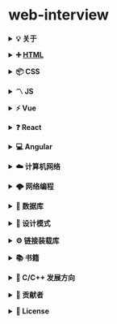 # web-interview

<b><details><summary>💡 关于</summary></b>

📚 本仓库是面向 <b>web 前端</b> 方向校招求职者、初学者的基础知识总结

🙏 仓库内容如有错误或改进欢迎 issue 或 pr。由于本人水平有限，仓库中的知识点有来自本人原创、读书笔记、书籍、博文等，非原创均已标明出处，如有遗漏，请 issue 提出。本仓库遵循 CC BY-NC-SA 4.0 协议，转载请注明出处。

</details>

<b><details><summary>➕ [HTML](./HTML.md)</summary></b>

</details>

<b><details><summary>📦 CSS</summary></b>

- <details><summary>1.介绍一下标准的CSS的盒子模型？低版本IE的盒子模型有什么不同的？</summary>

  （1）有两种， IE 盒子模型、W3C 盒子模型；

  （2）盒模型： 内容(content)、填充(padding)、边界(margin)、 边框(border)；

  （3）区 别： IE 的 content 部分把 border 和 padding 计算了进去;

  </details>

- <details><summary>2.CSS隐藏元素的几种方法（至少说出三种）</summary>

  Opacity:元素本身依然占据它自己的位置并对网页的布局起作用。它也将响应用户交互;

  Visibility:与 opacity 唯一不同的是它不会响应任何用户交互。此外，元素在读屏软件中也会被隐藏;

  Display:display 设为 none 任何对该元素直接打用户交互操作都不可能生效。此外，读屏软件也不会读到元素的内容。这种方式产生的效果就像元素完全不存在;

  Position:不会影响布局，能让元素保持可以操作;

  Clip-path:clip-path 属性还没有在 IE 或者 Edge 下被完全支持。如果要在你的 clip-path 中使用外部的 SVG 文件，浏览器支持度还要低;

  </details>

- <details><summary>3.CSS清除浮动的几种方法（至少两种）</summary>

  使用带 clear 属性的空元素

  使用 CSS 的 overflow 属性；

  使用 CSS 的:after 伪元素；

  使用邻接元素处理；

  </details>

- <details><summary>4.页面导入样式时，使用link和@import有什么区别？</summary>

  link 属于 XHTML 标签，除了加载 CSS 外，还能用于定义 RSS, 定义 rel 连接属性等作用；而@import 是 CSS 提供的，只能用于加载 CSS;
  页面被加载的时，link 会同时被加载，而@import 引用的 CSS 会等到页面被加载完再加载;

  import 是 CSS2.1 提出的，只在 IE5 以上才能被识别，而 link 是 XHTML 标签，无兼容问题;

  </details>

- <details><summary>5.CSS 选择符有哪些？哪些属性可以继承？优先级算法如何计算？ CSS3新增伪类有那些？</summary>

  id 选择器（ # myid）

  类选择器（.myclassname）

  标签选择器（div, h1, p）

  相邻选择器（h1 + p）

  子选择器（ul > li）

  后代选择器（li a）

  通配符选择器（ \* ）

  属性选择器（a[rel = “external”]）

  伪类选择器（a: hover, li: nth – child）

  可继承的样式： font-size font-family color, UL LI DL DD DT;

  不可继承的样式：border padding margin width height ;

  优先级就近原则，同权重情况下样式定义最近者为准;

  优先级为:

  !important > id > class > tag

  important 比 内联优先级高

  </details>

- <details><summary></summary>

  </details>

- <details><summary></summary>

  </details>

- <details><summary></summary>

  </details>

- <details><summary></summary>

  </details>

- <details><summary></summary>

  </details>

- <details><summary></summary>

  </details>

- <details><summary></summary>

  </details>

- <details><summary></summary>

  </details>

- <details><summary></summary>

  </details>

- <details><summary></summary>

  </details>

- <details><summary></summary>

  </details>

</details>

<b><details><summary>〽️ JS</summary></b>

- <details><summary>1. JavaScript中如何检测一个变量是一个String类型？请写出函数实现</summary>

  typeof(obj) === "string"
  typeof obj === "string"
  obj.constructor === String

  </details>

- <details><summary>2.请用js去除字符串空格？</summary>

  方法一：使用 replace 正则匹配的方法
  方法二：使用 str.trim()方法
  方法三：使用 jquery,\$.trim(str)方法

  </details>

- <details><summary>3.你如何获取浏览器URL中查询字符串中的参数？</summary>

  ```

  function showWindowHref(){
      var sHref = window.location.href;
      var args = sHref.split('?');
      if(args[0] == sHref){
          return "";
      }
      var arr = args[1].split('&');
      var obj = {};
      for(var i = 0;i< arr.length;i++){
          var arg = arr[i].split('=');
          obj[arg[0]] = arg[1];
      }
      return obj;
  }
  var href = showWindowHref(); // obj
  console.log(href['name']); // xiaoming

  ```

  </details>

- <details><summary>4.怎样添加、移除、移动、复制、创建和查找节点？</summary>

  1）创建新节点

  createDocumentFragment() //创建一个 DOM 片段
  　　 createElement() //创建一个具体的元素
  　　 createTextNode() //创建一个文本节点

  2）添加、移除、替换、插入
  　　 appendChild() //添加
  　　 removeChild() //移除
  　　 replaceChild() //替换
  　　 insertBefore() //插入

  3）查找
  　　 getElementsByTagName() //通过标签名称
  　　 getElementsByName() //通过元素的 Name 属性的值
  　　 getElementById() //通过元素 Id，唯一性

  </details>

- <details><summary>5.事件委托是什么</summary>

  让利用事件冒泡的原理，让自己的所触发的事件，让他的父元素代替执行！

  </details>

- <details><summary>6.你对闭包的理解？</summary>

  </details>

</details>

<b><details><summary>⚡️ Vue</summary></b>

- <details><summary>1.vue中的性能优化</summary>

  Vue 应用运行时性能优化措施

  引入生产环境的 Vue 文件

  使用单文件组件预编译模板

  提取组件的 CSS 到单独到文件

  利用 Object.freeze()提升性能

  扁平化 Store 数据结构

  合理使用持久化 Store 数据

  组件懒加载

  Vue 应用加载性能优化措施

  服务端渲染 / 预渲染

  组件懒加载

  </details>

- <details><summary></summary>

  </details>

- <details><summary></summary>

  </details>

- <details><summary></summary>

  </details>

</details>

<b><details><summary>❓ React</summary></b>

- <details><summary>1.当你调用setState的时候，发生了什么事？</summary>

  将传递给 setState 的对象合并到组件的当前状态，这将启动一个和解的过程，构建一个新的 react 元素树，与上一个元素树进行对比（ diff ），从而进行最小化的重渲染。

  </details>

- <details><summary>2.在 React 当中 Element 和 Component 有何区别？</summary>

  React Element 是描述屏幕上所见内容的数据结构，是对于 UI 的对象表述。典型的 React Element 就是利用 JSX 构建的声明式代码片然后被转化为 createElement 的调用组合。

  React Component 是一个函数或一个类，可以接收参数输入，并且返回某个 React Element

  </details>

- <details><summary>3.什么时候在功能组件( Class Component )上使用类组件( Functional Component )？</summary>

  如果您的组件具有状态( state )或生命周期方法，请使用 Class 组件。否则，使用功能组件

  </details>

- <details><summary></summary>

  </details>

</details>

<b><details><summary>💻 Angular </summary></b>

- <details><summary>1.angular的数据绑定采用什么机制？详述原理</summary>

  脏检查机制。

  双向数据绑定是 AngularJS 的核心机制之一。当 view 中有任何数据变化时，会更新到 model ，当 model 中数据有变化时，view 也会同步更新，显然，这需要一个监控。

  原理就是，Angular 在 scope 模型上设置了一个监听队列，用来监听数据变化并更新 view 。每次绑定一个东西到 view 上时 AngularJS 就会往 $watch 队列里插入一条 $watch ，用来检测它监视的 model 里是否有变化的东西。当浏览器接收到可以被 angular context 处理的事件时， $digest 循环就会触发，遍历所有的 $watch ，最后更新 dom。

  </details>

- <details><summary>2.AngularJS的数据双向绑定是怎么实现的？</summary>

  1、每个双向绑定的元素都有一个 watcher

  2、在某些事件发生的时候，调用 digest 脏数据检测。

  这些事件有：表单元素内容变化、Ajax 请求响应、点击按钮执行的函数等。

  3、脏数据检测会检测 rootscope 下所有被 watcher 的元素。

  \$digest 函数就是脏数据监测

  </details>

- <details><summary>3.在使用angularjs项目开发中 你使用过那些第三方的插件</summary>

  AngularUi ui-router oclazyload 等等 附上一篇文章仔细去看看 https://segmentfault.com/a/1190000003858219

  </details>

- <details><summary>4.ng-show/ng-hide 与 ng-if的区别？</summary>

  我们都知道 ng-show/ng-hide 实际上是通过 display 来进行隐藏和显示的。而 ng-if 实际上控制 dom 节点的增删除来实现的。因此如果我们是根据不同的条件来进行 dom 节点的加载的话，那么 ng-if 的性能好过 ng-show.

  </details>

- <details><summary>5.解释下什么是$rootScrope以及和$scope的区别？</summary>

  通俗的说$rootScrope 页面所有$scope 的父亲。

  我们来看下如何产生$rootScope和$scope 吧。

  step1:Angular 解析 ng-app 然后在内存中创建\$rootScope。

  step2:angular 回继续解析，找到{{}}表达式，并解析成变量。

  step3:接着会解析带有 ng-controller 的 div 然后指向到某个 controller 函数。 这个时候在这个 controller 函数变成一个\$scope 对象实例。

  </details>

- <details><summary>6.列出至少三种实现不同模块之间通信方式？</summary>

  Service

  events,指定绑定的事件

  使用 \$rootScope

  controller 之间直接使用$parent, $\$childHead 等

  directive 指定属性进行数据绑定

  </details>

- <details><summary>7. 表达式 {{yourModel}} 是如何工作的？</summary>

  它依赖于 $interpolation服务，在初始化页面html后，它会找到这些表达式，并且进行标记，于是每遇见一个 {{}} ，则会设置一个 $watch 。而 $interpolation 会返回一个带有上下文参数的函数，最后该函数执行，则算是表达式 $parse 到那个作用域上。

  </details>

- <details><summary>8.angular中的$http</summary>

  \$http 是 AngularJS 中的一个核心服务，用于读取远程服务器的数据。

  我们可以使用内置的$http服务直接同外部进行通信。$http 服务只是简单的封装了浏览器原生的 XMLHttpRequest 对象。

  </details>

- <details><summary>9.ng-repeat迭代数组的时候，如果数组中有相同值，会有什么问题，如何解决？</summary>

  会提示 Duplicates in a repeater are not allowed. 加 track by \$index 可解决。当然，也可以 trace by 任何一个普通的值，只要能唯一性标识数组中的每一项即可（建立 dom 和数据之间的关联）

  </details>

- <details><summary>10.angularjs 是mvc还是mvvm框架</summary>

  首先阐述下你对 mvc 和 mvvm 的理解:

  首先为什么我们会需要 MVC？因为随着代码规模越来越大，切分职责是大势所趋，还有为了后期维护方便，修改一块功能不影响其他功能。还有为了复用，因为很多逻辑是一样的。而 MVC 只是手段，终极目标是模块化和复用。

  mvvm 的优点

  低耦合：View 可以独立于 Model 变化和修改，同一个 ViewModel 可以被多个 View 复用；并且可以做到 View 和 Model 的变化互不影响；

  可重用性：可以把一些视图的逻辑放在 ViewModel，让多个 View 复用；

  独立开发：开发人员可以专注与业务逻辑和数据的开发（ViewModemvvmdi 计人员可以专注于 UI(View)的设计；

  可测试性：清晰的 View 分层，使得针对表现层业务逻辑的测试更容易，更简单。

  在 angular 中 MVVM 模式主要分为四部分：

  View：它专注于界面的显示和渲染，在 angular 中则是包含一堆声明式 Directive 的视图模板。

  ViewModel：它是 View 和 Model 的粘合体，负责 View 和 Model 的交互和协作，它负责给 View 提供显示的数据，以及提供了 View 中 Command 事件操作 Model 的途径；在 angular 中\$scope 对象充当了这个 ViewModel 的角色；

  Model：它是与应用程序的业务逻辑相关的数据的封装载体，它是业务领域的对象，Model 并不关心会被如何显示或操作，所以模型也不会包含任何界面显示相关的逻辑。在 web 页面中，大部分 Model 都是来自 Ajax 的服务端返回数据或者是全局的配置对象；而 angular 中的 service 则是封装和处理这些与 Model 相关的业务逻辑的场所，这类的业务服务是可以被多个 Controller 或者其他 service 复用的领域服务。

  Controller：这并不是 MVVM 模式的核心元素，但它负责 ViewModel 对象的初始化，它将组合一个或者多个 service 来获取业务领域 Model 放在 ViewModel 对象上，使得应用界面在启动加载的时候达到一种可用的状态。

  mvc 的界面和逻辑关联紧密，数据直接从数据库读取。mvvm 的界面与 viewmode 是松耦合，界面数据从 viewmodel 中获取。所以 angularjs 更倾向于 mvvm

  </details>

- <details><summary>11.angularjs中$scope，controller，directive，sevice在mvvm中充当什么角色</summary>

  如果你不知道，第一题的分析以及很明确，仔细再仔细的看一遍

  </details>

- <details><summary>12.在使用angularjs项目开发中 你使用过那些第三方的插件</summary>

  </details>

- <details><summary></summary>

  </details>

- <details><summary></summary>

  </details>

- <details><summary></summary>

  </details>

</details>

<b><details><summary>☁️ 计算机网络</summary></b>

- <details><summary></summary>

  </details>

- <details><summary></summary>

  </details>

- <details><summary></summary>

  </details>

- <details><summary></summary>

  </details>

</details>

<b><details><summary>🌩 网络编程</summary></b>

- <details><summary></summary>

  </details>

- <details><summary></summary>

  </details>

- <details><summary></summary>

  </details>

- <details><summary></summary>

  </details>

</details>

<b><details><summary>💾 数据库</summary></b>

- <details><summary></summary>

  </details>

- <details><summary></summary>

  </details>

- <details><summary></summary>

  </details>

- <details><summary></summary>

  </details>

</details>

<b><details><summary>📏 设计模式</summary></b>

- <details><summary></summary>

  </details>

- <details><summary></summary>

  </details>

- <details><summary></summary>

  </details>

- <details><summary></summary>

  </details>

</details>

<b><details><summary>⚙️ 链接装载库</summary></b>

- <details><summary></summary>

  </details>

- <details><summary></summary>

  </details>

- <details><summary></summary>

  </details>

- <details><summary></summary>

  </details>

</details>

<b><details><summary>📚 书籍</summary></b>

- <details><summary></summary>

  </details>

- <details><summary></summary>

  </details>

- <details><summary></summary>

  </details>

- <details><summary></summary>

  </details>

</details>

<b><details><summary>🔱 C/C++ 发展方向</summary></b>

- <details><summary></summary>

  </details>

- <details><summary></summary>

  </details>

- <details><summary></summary>

  </details>

- <details><summary></summary>

  </details>

</details>

<b><details><summary>👬 贡献者</summary></b>

包括勘误的 Issue、PR，排序按照贡献时间。

[tamarous](https://github.com/tamarous)

</details>

<b><details><summary>📜 License</summary></b>

本仓库遵循 CC BY-NC-SA 4.0（署名 - 非商业性使用） 协议，转载请注明出处。

[![CC BY-NC-SA 4.0](https://i.creativecommons.org/l/by-nc-sa/4.0/88x31.png)](LICENSE)

</details>
